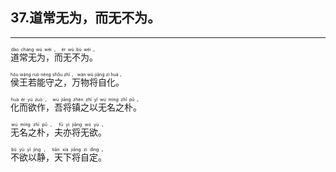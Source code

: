 ## 37.道常无为，而无不为。
---


<ruby><rb> 道常无为，而无不为。 </rb> <rt>dào  cháng  wú  wéi ， ér  wú  bù  wéi 。</rt></ruby>

<ruby><rb> 侯王若能守之，万物将自化。 </rb> <rt>hóu  wáng  ruò  néng  shǒu  zhī ， wàn  wù  jiāng  zì  huà 。</rt></ruby>

<ruby><rb> 化而欲作，吾将镇之以无名之朴。 </rb> <rt>huà  ér  yù  zuò ， wú  jiāng  zhèn  zhī  yǐ  wú  míng  zhī  pǔ 。</rt></ruby>

<ruby><rb> 无名之朴，夫亦将无欲。 </rb> <rt>wú  míng  zhī  pǔ ， fū  yì  jiāng  wú  yù 。</rt></ruby>

<ruby><rb> 不欲以静，天下将自定。 </rb> <rt>bù  yù  yǐ  jìng ， tiān  xià  jiāng  zì  dìng 。</rt></ruby>

